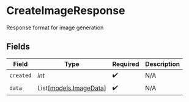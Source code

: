 # CreateImageResponse

Response format for image generation


## Fields

| Field                                            | Type                                             | Required                                         | Description                                      |
| ------------------------------------------------ | ------------------------------------------------ | ------------------------------------------------ | ------------------------------------------------ |
| `created`                                        | *int*                                            | :heavy_check_mark:                               | N/A                                              |
| `data`                                           | List[[models.ImageData](../models/imagedata.md)] | :heavy_check_mark:                               | N/A                                              |
